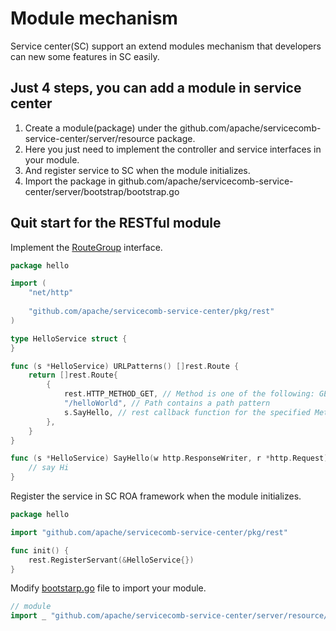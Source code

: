 # Module mechanism

Service center(SC) support an extend modules mechanism that developers can new some features in SC easily. 

## Just 4 steps, you can add a module in service center
1. Create a module(package) under the github.com/apache/servicecomb-service-center/server/resource package.
1. Here you just need to implement the controller and service interfaces in your module.
1. And register service to SC when the module initializes.
1. Import the package in github.com/apache/servicecomb-service-center/server/bootstrap/bootstrap.go

## Quit start for the RESTful module

Implement the [RouteGroup](https://github.com/apache/servicecomb-service-center/tree/master/pkg/rest/types.go) interface.

```go
package hello

import (
	"net/http"
    
	"github.com/apache/servicecomb-service-center/pkg/rest"
)

type HelloService struct {
}

func (s *HelloService) URLPatterns() []rest.Route {
	return []rest.Route{
		{
		    rest.HTTP_METHOD_GET, // Method is one of the following: GET,PUT,POST,DELETE
		    "/helloWorld", // Path contains a path pattern
		    s.SayHello, // rest callback function for the specified Method and Path
        },
	}
}

func (s *HelloService) SayHello(w http.ResponseWriter, r *http.Request) {
    // say Hi
}
```

Register the service in SC ROA framework when the module initializes.

```go
package hello

import "github.com/apache/servicecomb-service-center/pkg/rest"

func init() {
    rest.RegisterServant(&HelloService{})
}
```

Modify [bootstarp.go](https://github.com/apache/servicecomb-service-center/tree/master/server/bootstrap/bootstrap.go) file to import your module.

```go
// module
import _ "github.com/apache/servicecomb-service-center/server/resource/hello"
```
